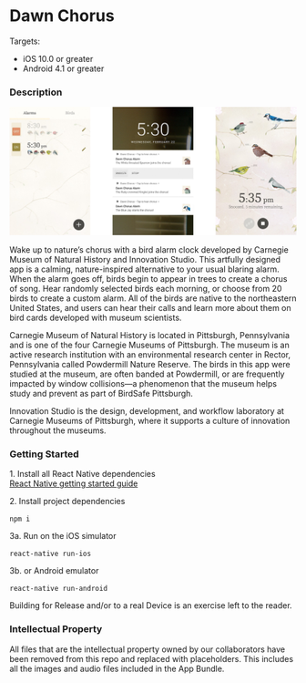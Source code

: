 # Dawn Chorus

Targets:   
- iOS 10.0 or greater  
- Android 4.1 or greater

### Description

![Dawn Chorus Screenshots](./appOverview.jpeg)

Wake up to nature’s chorus with a bird alarm clock developed by Carnegie Museum of Natural History and Innovation Studio. This artfully designed app is a calming, nature-inspired alternative to your usual blaring alarm. When the alarm goes off, birds begin to appear in trees to create a chorus of song. Hear randomly selected birds each morning, or choose from 20 birds to create a custom alarm. All of the birds are native to the northeastern United States, and users can hear their calls and learn more about them on bird cards developed with museum scientists.

Carnegie Museum of Natural History is located in Pittsburgh, Pennsylvania and is one of the four Carnegie Museums of Pittsburgh. The museum is an active research institution with an environmental research center in Rector, Pennsylvania called Powdermill Nature Reserve. The birds in this app were studied at the museum, are often banded at Powdermill, or are frequently impacted by window collisions—a phenomenon that the museum helps study and prevent as part of BirdSafe Pittsburgh.

Innovation Studio is the design, development, and workflow laboratory at Carnegie Museums of Pittsburgh, where it supports a culture of innovation throughout the museums.


### Getting Started

1\. Install all React Native dependencies  
[React Native getting started guide](https://facebook.github.io/react-native/docs/getting-started.html)

2\. Install project dependencies  
```
npm i
```  

3a\. Run on the iOS simulator  
```
react-native run-ios
```

3b\. or Android emulator  
```
react-native run-android
```

Building for Release and/or to a real Device is an exercise left to the reader.

### Intellectual Property

All files that are the intellectual property owned by our collaborators have been removed from this repo and replaced with placeholders. This includes all the images and audio files included in the App Bundle.

